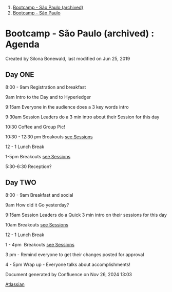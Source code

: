1. [Bootcamp - São Paulo (archived)](index.html)
2. [Bootcamp - São Paulo](18874376.html)

# Bootcamp - São Paulo (archived) : Agenda

Created by Silona Bonewald, last modified on Jun 25, 2019

## Day ONE

8:00 - 9am Registration and breakfast

9am Intro to the Day and to Hyperledger

9:15am Everyone in the audience does a 3 key words intro

9:30am Session Leaders do a 3 min intro about their Session for this day

10:30 Coffee and Group Pic!

10:30 - 12:30 pm Breakouts [s](Sessions_18874398.html)[ee Sessions](Sessions_18874398.html)

12 - 1 Lunch Break

1-5pm Breakouts [see Sessions](Sessions_18874398.html)

5:30-6:30 Reception?

## Day TWO

8:00 - 9am Breakfast and social

9am How did it Go yesterday?

9:15am Session Leaders do a Quick 3 min intro on their sessions for this day

10am Breakouts [see Sessions](Sessions_18874398.html)

12 - 1 Lunch Break

1 - 4pm  Breakouts [see Sessions](Sessions_18874398.html)

3 pm - Remind everyone to get their changes posted for approval

4 - 5pm Wrap up - Everyone talks about accomplishments!

Document generated by Confluence on Nov 26, 2024 13:03

[Atlassian](http://www.atlassian.com/)
